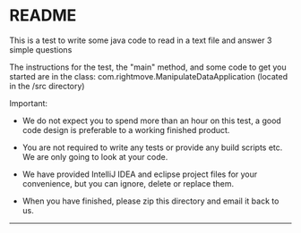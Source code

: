 # README

This is a test to write some java code to read in a text file and answer 3 simple questions

The instructions for the test, the "main" method, and some code to get you started are in the class:
com.rightmove.ManipulateDataApplication (located in the /src directory)

Important:

- We do not expect you to spend more than an hour on this test, a good code design is preferable to a working finished product.

- You are not required to write any tests or provide any build scripts etc. We are only going to look at your code.

- We have provided IntelliJ IDEA and eclipse project files for your convenience, but you can ignore, delete or replace them.

- When you have finished, please zip this directory and email it back to us.

---

